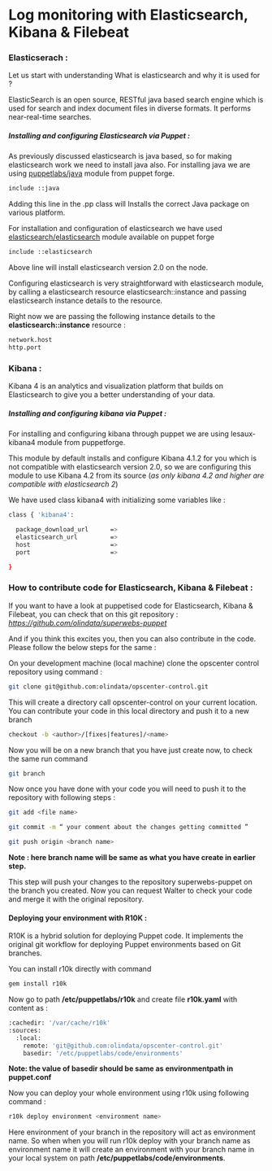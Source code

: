 # Log monitoring with Elasticsearch, Kibana & Filebeat
### Elasticserach :

Let us start with understanding What is elasticsearch and why it is used for  ?

ElasticSearch is an open source, RESTful java based search engine which is used for search and index document files in diverse formats. It performs near-real-time searches.

##### Installing and configuring Elasticsearch via Puppet :

As previously discussed elasticsearch is java based, so for making elasticsearch work we need to install java also. For installing java we are using [puppetlabs/java](https://forge.puppetlabs.com/puppetlabs/java) module from puppet forge.
```sh
include ::java
```
Adding this line in the .pp class will Installs the correct Java package on various platform.

For installation and configuration of elasticsearch we have used [elasticsearch/elasticsearch](https://forge.puppetlabs.com/elasticsearch/elasticsearch) module available on puppet forge
```sh
include ::elasticsearch
```
Above line will install elasticsearch version 2.0 on the node.

Configuring elasticsearch is very straightforward with elasticsearch module, by calling a elasticsearch resource elasticsearch::instance and passing elasticsearch instance details to the resource.

Right now we are passing the following instance details to the **elasticsearch::instance** resource :
```sh
network.host
http.port
```

### Kibana :

Kibana 4 is an analytics and visualization platform that builds on Elasticsearch to give you a better understanding of your data.

##### Installing and configuring kibana via Puppet :

For installing and configuring kibana through puppet we are using lesaux-kibana4 module from puppetforge.

This module by default installs and configure Kibana 4.1.2 for you which is not compatible with elasticsearch version 2.0, so we are configuring this module to use Kibana 4.2 from its source (*as only kibana 4.2 and higher are compatible with elasticsearch 2*)

We have used class kibana4 with initializing some variables like :
```sh
class { 'kibana4':

  package_download_url  	=>
  elasticsearch_url 		=>
  host                		=> 
  port                		=>

}
```
### How to contribute code for Elasticsearch, Kibana & Filebeat :

If you want to have a look at puppetised code for Elasticsearch, Kibana & Filebeat, you can check that on this git repository : *https://github.com/olindata/superwebs-puppet*

And if you think this excites you, then you can also contribute in the code.
Please follow the below steps for the same :

On your development machine (local machine) clone the opscenter control repository using command : 
```sh
git clone git@github.com:olindata/opscenter-control.git
```
This will create a directory call opscenter-control on your current location.
You can contribute your code in this local directory and push it to a new branch 
```sh
checkout -b <author>/[fixes|features]/<name>
```
Now you will be on a new branch that you have just create now, to check the same run command
```sh
git branch 
```
Now once you have done with your code you will need to push it to the repository with following steps :
```sh
git add <file name>

git commit -m “ your comment about the changes getting committed ”

git push origin <branch name> 
```
**Note : here branch name will be same as what you have create in earlier step.**

This step will push your changes to the repository superwebs-puppet on the branch you created.
Now you can request Walter to check your code and merge it with the original repository.

#### Deploying your environment with R10K :

R10K is a hybrid solution for deploying Puppet code. It implements the original git workflow for deploying Puppet environments based on Git branches.

You can install r10k directly with command 
```sh
gem install r10k
```
Now go to path **/etc/puppetlabs/r10k** and create file **r10k.yaml** with content as :
```sh
:cachedir: '/var/cache/r10k'
:sources:
  :local:
    remote: 'git@github.com:olindata/opscenter-control.git'
    basedir: '/etc/puppetlabs/code/environments'
```
**Note: the value of basedir should be same as environmentpath in puppet.conf**

Now you can deploy your whole environment using r10k using following command :
```sh
r10k deploy environment <environment name>
```
Here environment of your branch in the repository will act as environment name.
So when when you will run r10k deploy with your branch name as environment name it will create an environment with your branch name in your local system on path **/etc/puppetlabs/code/environments**.

